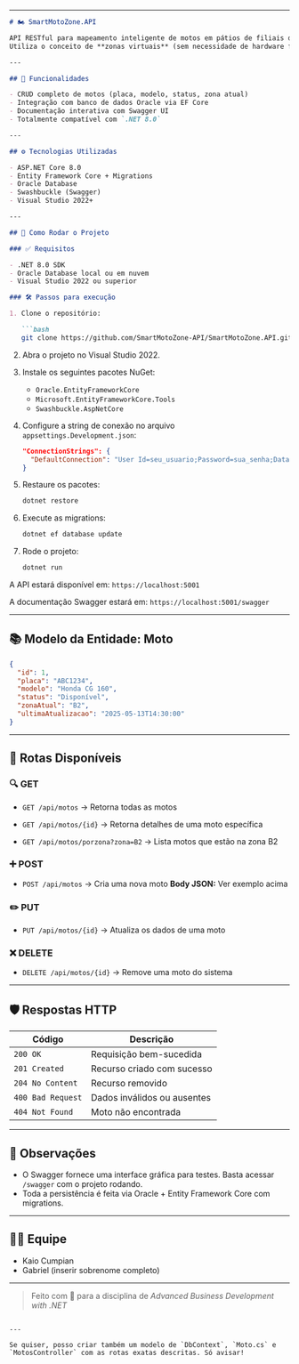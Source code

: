 

---

````markdown
# 🏍️ SmartMotoZone.API

API RESTful para mapeamento inteligente de motos em pátios de filiais da Mottu.  
Utiliza o conceito de **zonas virtuais** (sem necessidade de hardware físico) para localizar motos de forma eficiente e organizada.

---

## 🚀 Funcionalidades

- CRUD completo de motos (placa, modelo, status, zona atual)
- Integração com banco de dados Oracle via EF Core
- Documentação interativa com Swagger UI
- Totalmente compatível com `.NET 8.0`

---

## ⚙️ Tecnologias Utilizadas

- ASP.NET Core 8.0
- Entity Framework Core + Migrations
- Oracle Database
- Swashbuckle (Swagger)
- Visual Studio 2022+

---

## 🧩 Como Rodar o Projeto

### ✅ Requisitos

- .NET 8.0 SDK
- Oracle Database local ou em nuvem
- Visual Studio 2022 ou superior

### 🛠️ Passos para execução

1. Clone o repositório:

   ```bash
   git clone https://github.com/SmartMotoZone-API/SmartMotoZone.API.git
````

2. Abra o projeto no Visual Studio 2022.

3. Instale os seguintes pacotes NuGet:

   * `Oracle.EntityFrameworkCore`
   * `Microsoft.EntityFrameworkCore.Tools`
   * `Swashbuckle.AspNetCore`

4. Configure a string de conexão no arquivo `appsettings.Development.json`:

   ```json
   "ConnectionStrings": {
     "DefaultConnection": "User Id=seu_usuario;Password=sua_senha;Data Source=seu_servidor;"
   }
   ```

5. Restaure os pacotes:

   ```bash
   dotnet restore
   ```

6. Execute as migrations:

   ```bash
   dotnet ef database update
   ```

7. Rode o projeto:

   ```bash
   dotnet run
   ```

A API estará disponível em: `https://localhost:5001`

A documentação Swagger estará em: `https://localhost:5001/swagger`

---

## 📚 Modelo da Entidade: Moto

```json
{
  "id": 1,
  "placa": "ABC1234",
  "modelo": "Honda CG 160",
  "status": "Disponível",
  "zonaAtual": "B2",
  "ultimaAtualizacao": "2025-05-13T14:30:00"
}
```

---

## 📡 Rotas Disponíveis

### 🔍 GET

* `GET /api/motos`
  → Retorna todas as motos

* `GET /api/motos/{id}`
  → Retorna detalhes de uma moto específica

* `GET /api/motos/porzona?zona=B2`
  → Lista motos que estão na zona B2

### ➕ POST

* `POST /api/motos`
  → Cria uma nova moto
  **Body JSON:** Ver exemplo acima

### ✏️ PUT

* `PUT /api/motos/{id}`
  → Atualiza os dados de uma moto

### ❌ DELETE

* `DELETE /api/motos/{id}`
  → Remove uma moto do sistema

---

## 🛡️ Respostas HTTP

| Código            | Descrição                   |
| ----------------- | --------------------------- |
| `200 OK`          | Requisição bem-sucedida     |
| `201 Created`     | Recurso criado com sucesso  |
| `204 No Content`  | Recurso removido            |
| `400 Bad Request` | Dados inválidos ou ausentes |
| `404 Not Found`   | Moto não encontrada         |

---

## 📘 Observações

* O Swagger fornece uma interface gráfica para testes. Basta acessar `/swagger` com o projeto rodando.
* Toda a persistência é feita via Oracle + Entity Framework Core com migrations.

---

## 👨‍💻 Equipe

* Kaio Cumpian
* Gabriel (inserir sobrenome completo)

---

> Feito com 💙 para a disciplina de *Advanced Business Development with .NET*

```

---

Se quiser, posso criar também um modelo de `DbContext`, `Moto.cs` e `MotosController` com as rotas exatas descritas. Só avisar!
```
